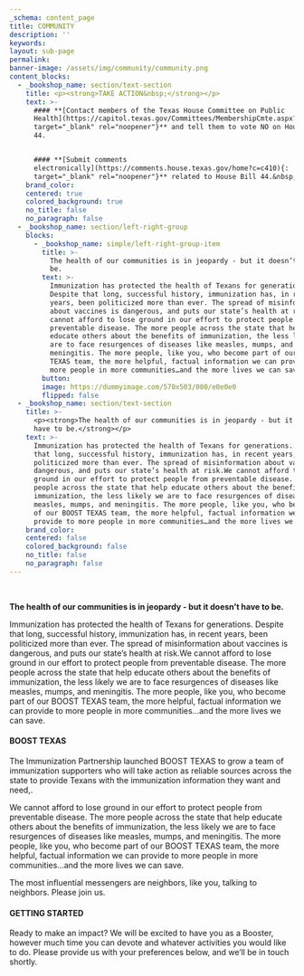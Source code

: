 ```yaml
---
_schema: content_page
title: COMMUNITY
description: ''
keywords:
layout: sub-page
permalink:
banner-image: /assets/img/community/community.png
content_blocks:
  - _bookshop_name: section/text-section
    title: <p><strong>TAKE ACTION&nbsp;</strong></p>
    text: >-
      #### **[Contact members of the Texas House Committee on Public
      Health](https://capitol.texas.gov/Committees/MembershipCmte.aspx?LegSess=88R&amp;CmteCode=C410){:
      target="_blank" rel="noopener"}** and tell them to vote NO on House Bill
      44.


      #### **[Submit comments
      electronically](https://comments.house.texas.gov/home?c=c410){:
      target="_blank" rel="noopener"}** related to House Bill 44.&nbsp;
    brand_color:
    centered: true
    colored_background: true
    no_title: false
    no_paragraph: false
  - _bookshop_name: section/left-right-group
    blocks:
      - _bookshop_name: simple/left-right-group-item
        title: >-
          The health of our communities is in jeopardy - but it doesn’t have to
          be.
        text: >-
          Immunization has protected the health of Texans for generations.
          Despite that long, successful history, immunization has, in recent
          years, been politicized more than ever. The spread of misinformation
          about vaccines is dangerous, and puts our state’s health at risk.We
          cannot afford to lose ground in our effort to protect people from
          preventable disease. The more people across the state that help
          educate others about the benefits of immunization, the less likely we
          are to face resurgences of diseases like measles, mumps, and
          meningitis. The more people, like you, who become part of our BOOST
          TEXAS team, the more helpful, factual information we can provide to
          more people in more communities…and the more lives we can save.
        button:
        image: https://dummyimage.com/570x503/000/e0e0e0
        flipped: false
  - _bookshop_name: section/text-section
    title: >-
      <p><strong>The health of our communities is in jeopardy - but it doesn’t
      have to be.</strong></p>
    text: >-
      Immunization has protected the health of Texans for generations. Despite
      that long, successful history, immunization has, in recent years, been
      politicized more than ever. The spread of misinformation about vaccines is
      dangerous, and puts our state’s health at risk.We cannot afford to lose
      ground in our effort to protect people from preventable disease. The more
      people across the state that help educate others about the benefits of
      immunization, the less likely we are to face resurgences of diseases like
      measles, mumps, and meningitis. The more people, like you, who become part
      of our BOOST TEXAS team, the more helpful, factual information we can
      provide to more people in more communities…and the more lives we can save.
    brand_color:
    centered: false
    colored_background: false
    no_title: false
    no_paragraph: false
---
```

<div class="text-center"> </div>

**The health of our communities is in jeopardy - but it doesn’t have to be.**

Immunization has protected the health of Texans for generations. Despite that long, successful history, immunization has, in recent years, been politicized more than ever. The spread of misinformation about vaccines is dangerous, and puts our state’s health at risk.We cannot afford to lose ground in our effort to protect people from preventable disease. The more people across the state that help educate others about the benefits of immunization, the less likely we are to face resurgences of diseases like measles, mumps, and meningitis. The more people, like you, who become part of our BOOST TEXAS team, the more helpful, factual information we can provide to more people in more communities…and the more lives we can save.

#### **BOOST TEXAS**

The Immunization Partnership launched BOOST TEXAS to grow a team of immunization supporters who will take action as reliable sources across the state to provide Texans with the immunization information they want and need,.

We cannot afford to lose ground in our effort to protect people from preventable disease. The more people across the state that help educate others about the benefits of immunization, the less likely we are to face resurgences of diseases like measles, mumps, and meningitis. The more people, like you, who become part of our BOOST TEXAS team, the more helpful, factual information we can provide to more people in more communities…and the more lives we can save.

The most influential messengers are neighbors, like you, talking to neighbors. Please join us.

#### **GETTING STARTED**

​​​​​​Ready to make an impact? We will be excited to have you as a Booster, however much time you can devote and whatever activities you would like to do. Please provide us with your preferences below, and we’ll be in touch shortly.

<div class="cms-embed" data-cms-embed="PGRpdiBpZD0iRENEcktvVE9MVSI+CiAgICA8c2NyaXB0IHR5cGU9InRleHQvamF2YXNjcmlwdCIgc3JjPSJodHRwczovL2RlZmF1bHQuc2Fsc2FsYWJzLm9yZy9hcGkvd2lkZ2V0L3RlbXBsYXRlLzk2M2ZjN2ViLTE4MDctNDM4Yi04NDEwLTJlMTM4YzI4OThjOS8/dElkPURDRHJLb1RPTFUiID48L3NjcmlwdD4KPC9kaXY+"><div id="DCDrKoTOLU"><script type="text/javascript" src="https://default.salsalabs.org/api/widget/template/963fc7eb-1807-438b-8410-2e138c2898c9/?tId=DCDrKoTOLU"></script></div></div>